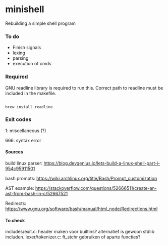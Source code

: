 # minishell
Rebuilding a simple shell program

### To do

- Finish signals
- lexing
- parsing
- execution of cmds

### Required

GNU readline library is required to run this. Correct path to readline must be included in the makefile.

```console

brew install readline

```

### Exit codes

1: miscellaneous (?)

666: syntax error 


#### Sources

build linux parser:
https://blog.devgenius.io/lets-build-a-linux-shell-part-i-954c95911501

bash prompts:
https://wiki.archlinux.org/title/Bash/Prompt_customization

AST example:
https://stackoverflow.com/questions/52666511/create-an-ast-from-bash-in-c/52667521

Redirects:
https://www.gnu.org/software/bash/manual/html_node/Redirections.html

#### To check

includes/exit.c: header maken voor builtins? alternatief is gewoon stdlib includen.
lexer/tokenizer.c: ft_stchr gebruiken of aparte functies?

